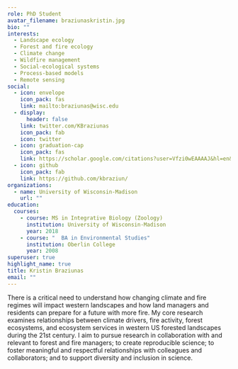 ```yaml
---
role: PhD Student
avatar_filename: braziunaskristin.jpg
bio: ""
interests:
  - Landscape ecology
  - Forest and fire ecology
  - Climate change
  - Wildfire management
  - Social-ecological systems
  - Process-based models
  - Remote sensing
social:
  - icon: envelope
    icon_pack: fas
    link: mailto:braziunas@wisc.edu
  - display:
      header: false
    link: twitter.com/KBraziunas
    icon_pack: fab
    icon: twitter
  - icon: graduation-cap
    icon_pack: fas
    link: https://scholar.google.com/citations?user=Vfzi0wEAAAAJ&hl=en&oi=ao
  - icon: github
    icon_pack: fab
    link: https://github.com/kbraziun/
organizations:
  - name: University of Wisconsin-Madison
    url: ""
education:
  courses:
    - course: MS in Integrative Biology (Zoology)
      institution: University of Wisconsin-Madison
      year: 2018
    - course: "  BA in Environmental Studies"
      institution: Oberlin College
      year: 2008
superuser: true
highlight_name: true
title: Kristin Braziunas
email: ""
---
```

There is a critical need to understand how changing climate and fire regimes will impact western landscapes and how land managers and residents can prepare for a future with more fire. My core research examines relationships between climate drivers, fire activity, forest ecosystems, and ecosystem services in western US forested landscapes during the 21st century. I aim to pursue research in collaboration with and relevant to forest and fire managers; to create reproducible science; to foster meaningful and respectful relationships with colleagues and collaborators; and to support diversity and inclusion in science.